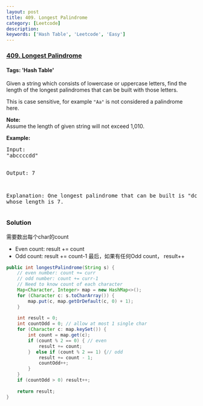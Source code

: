 ```yaml
---
layout: post
title: 409. Longest Palindrome
category: [Leetcode]
description: 
keywords: ['Hash Table', 'Leetcode', 'Easy']
---
```

### [409. Longest Palindrome](https://leetcode.com/problems/longest-palindrome)

#### Tags: 'Hash Table'

<div class="content__u3I1 question-content__JfgR"><div><p>Given a string which consists of lowercase or uppercase letters, find the length of the longest palindromes that can be built with those letters.</p>
<p>This is case sensitive, for example <code>"Aa"</code> is not considered a palindrome here.</p>
<p><b>Note:</b><br/>
Assume the length of given string will not exceed 1,010.
</p>
<p><b>Example: </b>
</p><pre>Input:
"abccccdd"

Output:
7

Explanation:
One longest palindrome that can be built is "dccaccd", whose length is 7.
</pre>
<p></p></div></div>

### Solution
需要数出每个char的count 
* Even count: result += count
* Odd count: result += count-1
最后，如果有任何Odd count， result++
```java
public int longestPalindrome(String s) {
    // even number: count += curr
    // odd number: count += curr-1
    // Need to know count of each character
    Map<Character, Integer> map = new HashMap<>();
    for (Character c: s.toCharArray()) {
        map.put(c, map.getOrDefault(c, 0) + 1);
    }
    
    int result = 0;
    int countOdd = 0; // allow at most 1 single char
    for (Character c: map.keySet()) {
        int count = map.get(c);
        if (count % 2 == 0) { // even
            result += count;
        }  else if (count % 2 == 1) {// odd
            result += count - 1;
            countOdd++;
        }
    }
    if (countOdd > 0) result++;
    
    return result;
}
```